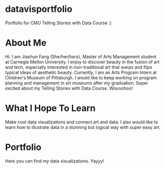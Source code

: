 # datavisportfolio
Portfolio for CMU Telling Stories with Data Course :)

# About Me
Hi. I am Jiashun Fang (She/her/hers), Master of Arts Management student at Carnegie Mellon University. I enjoy to discover beauty in the fusion of art and tech, especially interested in non-traditional art that warps and flips typical ideas of aesthetic beauty. Currently, I am an Arts Program Intern at Children's Museum of Pittsburgh. I would like to keep working on program planning and management in art museums after my graduation. Super excited about my Telling Stories with Data Course. Woooohoo!

# What I Hope To Learn
Make cool data visualizations and connect art and data. I also would like to learn how to illustrate data in a stunning but logical way with super easy art.

# Portfolio
Here you can find my data visualizations. Yayyy!
